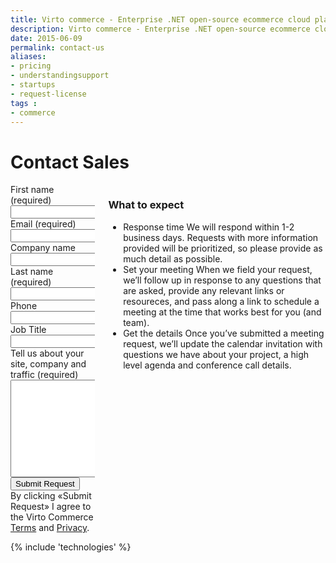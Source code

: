 ```yaml
---
title: Virto commerce - Enterprise .NET open-source ecommerce cloud platform. Request Services
description: Virto commerce - Enterprise .NET open-source ecommerce cloud platform. Request Services
date: 2015-06-09
permalink: contact-us
aliases:
- pricing
- understandingsupport
- startups
- request-license
tags :
- commerce
---
```

<div class="roadmap __responsive">
    <h1 class="head-title">Contact Sales</h1>
    <div class="columns">
        <div class="column">
            <div class="block">
                <form action="" method="post" accept-charset="UTF-8" id="contact">
                    <input id="Contact[Subject]" type="hidden" name="Contact[Subject]" value="Contact Us" />
                    <input id="Contact[RedirectUrl]" type="hidden" name="Contact[RedirectUrl]" value="~/thank-you" />
                    <div class="column">
                        <div class="control-group">
                            <label for="Contact[FirstName]">First name (required)</label>
                            <input id="Contact[FirstName]" tabindex="1" type="text" name="Contact[FirstName]" class="form-input" required="required" autocomplete="given-name" />
                        </div>
                        <div class="control-group">
                            <label for="Contact[Email]">Email (required)</label>
                            <input id="Contact[Email]" tabindex="3" type="text" name="Contact[Email]" class="form-input" required="required" autocomplete="email" />
                        </div>
                        <div class="control-group">
                            <label for="CompanyName">Company name</label>
                            <input id="Contact[CompanyName]" tabindex="5" type="text" name="Contact[CompanyName]" class="form-input" autocomplete="organization" />
                        </div>
                    </div>
                    <div class="column">
                        <div class="control-group">
                            <label for="LastName">Last name (required)</label>
                            <input id="Contact[LastName]" tabindex="2" type="text" name="Contact[LastName]" class="form-input" required="required" autocomplete="family-name" />
                        </div>
                        <div class="control-group">
                            <label for="Phone">Phone</label>
                            <input id="Contact[Phone]" type="tel" tabindex="4" name="Contact[Phone]" class="form-input" autocomplete="mobile" />
                        </div>
                        <div class="control-group">
                            <label for="JobTitle">Job Title</label>
                            <input id="Contact[JobTitle]" type="text" tabindex="6" name="Contact[JobTitle]" class="form-input" autocomplete="organization-title" />
                        </div>
                    </div>
                    <div class="control-group">
                        <label for="Message">Tell us about your site, company and traffic (required)</label>
                        <textarea id="Contact[Message]" rows="10" cols="30" name="Contact[Message]" class="form-text" required="required" tabindex="10"></textarea>
                    </div>
                    <div class="control-group">
                        <button type="submit" class="button fill" tabindex="11">Submit Request</button>
                    </div>
                    <div class="control-group">
                        <label class="text-14">By clicking «Submit Request» I agree to the Virto Commerce <a href="/terms">Terms</a> and <a href="/privacy">Privacy</a>.</label>
                    </div>
                </form>
            </div>
        </div>
        <div class="column">
            <div class="block">
                <h3>What to expect</h3>
                <ul class="list">
                    <li>
                        <span class="title">Response time</span>
                        <span class="descr">
                            We will respond within 1-2 business days. Requests with more information
                            provided will be prioritized, so please provide as much detail as
                            possible.
                        </span>
                    </li>
                    <li>
                        <span class="title">Set your meeting</span>
                        <span class="descr">
                            When we field your request, we’ll follow up in response to any questions
                            that are asked, provide any relevant links or resoureces, and pass along a
                            link to schedule a meeting at the time that works best for you (and team).
                        </span>
                    </li>
                    <li>
                        <span class="title">Get the details</span>
                        <span class="descr">
                            Once you’ve submitted a meeting request, we’ll update the calendar
                            invitation with questions we have about your project, a high level agenda
                            and conference call details.
                        </span>
                    </li>
                </ul>
            </div>
        </div>
    </div>
</div>
{% include 'technologies' %}
